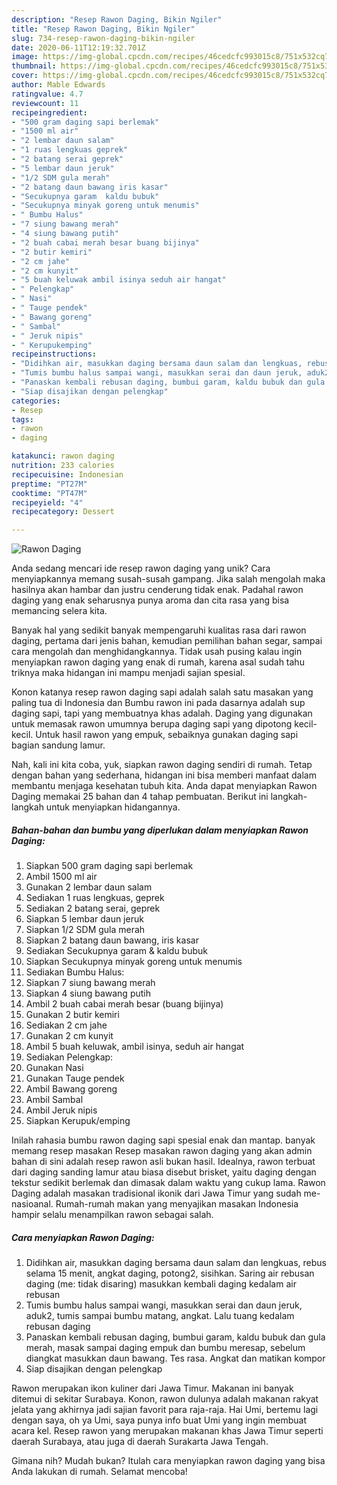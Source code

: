 ```yaml
---
description: "Resep Rawon Daging, Bikin Ngiler"
title: "Resep Rawon Daging, Bikin Ngiler"
slug: 734-resep-rawon-daging-bikin-ngiler
date: 2020-06-11T12:19:32.701Z
image: https://img-global.cpcdn.com/recipes/46cedcfc993015c8/751x532cq70/rawon-daging-foto-resep-utama.jpg
thumbnail: https://img-global.cpcdn.com/recipes/46cedcfc993015c8/751x532cq70/rawon-daging-foto-resep-utama.jpg
cover: https://img-global.cpcdn.com/recipes/46cedcfc993015c8/751x532cq70/rawon-daging-foto-resep-utama.jpg
author: Mable Edwards
ratingvalue: 4.7
reviewcount: 11
recipeingredient:
- "500 gram daging sapi berlemak"
- "1500 ml air"
- "2 lembar daun salam"
- "1 ruas lengkuas geprek"
- "2 batang serai geprek"
- "5 lembar daun jeruk"
- "1/2 SDM gula merah"
- "2 batang daun bawang iris kasar"
- "Secukupnya garam  kaldu bubuk"
- "Secukupnya minyak goreng untuk menumis"
- " Bumbu Halus"
- "7 siung bawang merah"
- "4 siung bawang putih"
- "2 buah cabai merah besar buang bijinya"
- "2 butir kemiri"
- "2 cm jahe"
- "2 cm kunyit"
- "5 buah keluwak ambil isinya seduh air hangat"
- " Pelengkap"
- " Nasi"
- " Tauge pendek"
- " Bawang goreng"
- " Sambal"
- " Jeruk nipis"
- " Kerupukemping"
recipeinstructions:
- "Didihkan air, masukkan daging bersama daun salam dan lengkuas, rebus selama 15 menit, angkat daging, potong2, sisihkan. Saring air rebusan daging (me: tidak disaring) masukkan kembali daging kedalam air rebusan"
- "Tumis bumbu halus sampai wangi, masukkan serai dan daun jeruk, aduk2, tumis sampai bumbu matang, angkat. Lalu tuang kedalam rebusan daging"
- "Panaskan kembali rebusan daging, bumbui garam, kaldu bubuk dan gula merah, masak sampai daging empuk dan bumbu meresap, sebelum diangkat masukkan daun bawang. Tes rasa. Angkat dan matikan kompor"
- "Siap disajikan dengan pelengkap"
categories:
- Resep
tags:
- rawon
- daging

katakunci: rawon daging 
nutrition: 233 calories
recipecuisine: Indonesian
preptime: "PT27M"
cooktime: "PT47M"
recipeyield: "4"
recipecategory: Dessert

---
```



![Rawon Daging](https://img-global.cpcdn.com/recipes/46cedcfc993015c8/751x532cq70/rawon-daging-foto-resep-utama.jpg)

Anda sedang mencari ide resep rawon daging yang unik? Cara menyiapkannya memang susah-susah gampang. Jika salah mengolah maka hasilnya akan hambar dan justru cenderung tidak enak. Padahal rawon daging yang enak seharusnya punya aroma dan cita rasa yang bisa memancing selera kita.

Banyak hal yang sedikit banyak mempengaruhi kualitas rasa dari rawon daging, pertama dari jenis bahan, kemudian pemilihan bahan segar, sampai cara mengolah dan menghidangkannya. Tidak usah pusing kalau ingin menyiapkan rawon daging yang enak di rumah, karena asal sudah tahu triknya maka hidangan ini mampu menjadi sajian spesial.

Konon katanya resep rawon daging sapi adalah salah satu masakan yang paling tua di Indonesia dan Bumbu rawon ini pada dasarnya adalah sup daging sapi, tapi yang membuatnya khas adalah. Daging yang digunakan untuk memasak rawon umumnya berupa daging sapi yang dipotong kecil-kecil. Untuk hasil rawon yang empuk, sebaiknya gunakan daging sapi bagian sandung lamur.


Nah, kali ini kita coba, yuk, siapkan rawon daging sendiri di rumah. Tetap dengan bahan yang sederhana, hidangan ini bisa memberi manfaat dalam membantu menjaga kesehatan tubuh kita. Anda dapat menyiapkan Rawon Daging memakai 25 bahan dan 4 tahap pembuatan. Berikut ini langkah-langkah untuk menyiapkan hidangannya.

<!--inarticleads1-->

##### Bahan-bahan dan bumbu yang diperlukan dalam menyiapkan Rawon Daging:

1. Siapkan 500 gram daging sapi berlemak
1. Ambil 1500 ml air
1. Gunakan 2 lembar daun salam
1. Sediakan 1 ruas lengkuas, geprek
1. Sediakan 2 batang serai, geprek
1. Siapkan 5 lembar daun jeruk
1. Siapkan 1/2 SDM gula merah
1. Siapkan 2 batang daun bawang, iris kasar
1. Sediakan Secukupnya garam &amp; kaldu bubuk
1. Siapkan Secukupnya minyak goreng untuk menumis
1. Sediakan  Bumbu Halus:
1. Siapkan 7 siung bawang merah
1. Siapkan 4 siung bawang putih
1. Ambil 2 buah cabai merah besar (buang bijinya)
1. Gunakan 2 butir kemiri
1. Sediakan 2 cm jahe
1. Gunakan 2 cm kunyit
1. Ambil 5 buah keluwak, ambil isinya, seduh air hangat
1. Sediakan  Pelengkap:
1. Gunakan  Nasi
1. Gunakan  Tauge pendek
1. Ambil  Bawang goreng
1. Ambil  Sambal
1. Ambil  Jeruk nipis
1. Siapkan  Kerupuk/emping


Inilah rahasia bumbu rawon daging sapi spesial enak dan mantap. banyak memang resep masakan Resep masakan rawon daging yang akan admin bahan di sini adalah resep rawon asli bukan hasil. Idealnya, rawon terbuat dari daging sanding lamur atau biasa disebut brisket, yaitu daging dengan tekstur sedikit berlemak dan dimasak dalam waktu yang cukup lama. Rawon Daging adalah masakan tradisional ikonik dari Jawa Timur yang sudah me-nasioanal. Rumah-rumah makan yang menyajikan masakan Indonesia hampir selalu menampilkan rawon sebagai salah. 

<!--inarticleads2-->

##### Cara menyiapkan Rawon Daging:

1. Didihkan air, masukkan daging bersama daun salam dan lengkuas, rebus selama 15 menit, angkat daging, potong2, sisihkan. Saring air rebusan daging (me: tidak disaring) masukkan kembali daging kedalam air rebusan
1. Tumis bumbu halus sampai wangi, masukkan serai dan daun jeruk, aduk2, tumis sampai bumbu matang, angkat. Lalu tuang kedalam rebusan daging
1. Panaskan kembali rebusan daging, bumbui garam, kaldu bubuk dan gula merah, masak sampai daging empuk dan bumbu meresap, sebelum diangkat masukkan daun bawang. Tes rasa. Angkat dan matikan kompor
1. Siap disajikan dengan pelengkap


Rawon merupakan ikon kuliner dari Jawa Timur. Makanan ini banyak ditemui di sekitar Surabaya. Konon, rawon dulunya adalah makanan rakyat jelata yang akhirnya jadi sajian favorit para raja-raja. Hai Umi, bertemu lagi dengan saya, oh ya Umi, saya punya info buat Umi yang ingin membuat acara kel. Resep rawon yang merupakan makanan khas Jawa Timur seperti daerah Surabaya, atau juga di daerah Surakarta Jawa Tengah. 

Gimana nih? Mudah bukan? Itulah cara menyiapkan rawon daging yang bisa Anda lakukan di rumah. Selamat mencoba!
